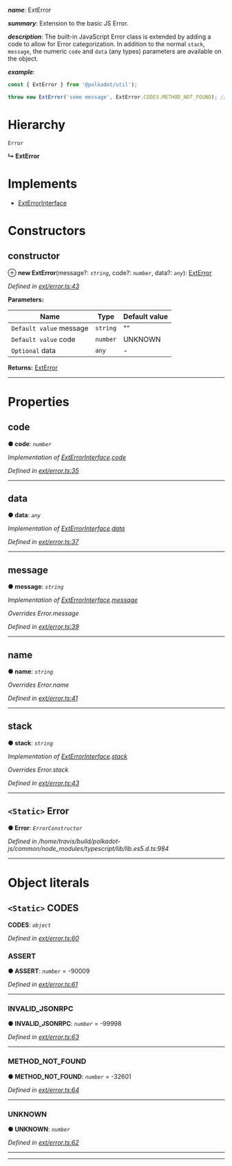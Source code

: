 

*__name__*: ExtError

*__summary__*: Extension to the basic JS Error.

*__description__*: The built-in JavaScript Error class is extended by adding a code to allow for Error categorization. In addition to the normal `stack`, `message`, the numeric `code` and `data` (any types) parameters are available on the object.

*__example__*:   

```javascript
const { ExtError } from '@polkadot/util');

throw new ExtError('some message', ExtError.CODES.METHOD_NOT_FOUND); // => error.code = -32601
```

# Hierarchy

 `Error`

**↳ ExtError**

# Implements

* [ExtErrorInterface](../interfaces/_types_.exterrorinterface.md)

# Constructors

<a id="constructor"></a>

##  constructor

⊕ **new ExtError**(message?: *`string`*, code?: *`number`*, data?: *`any`*): [ExtError](_ext_error_.exterror.md)

*Defined in [ext/error.ts:43](https://github.com/polkadot-js/common/blob/614a9b0/packages/util/src/ext/error.ts#L43)*

**Parameters:**

| Name | Type | Default value |
| ------ | ------ | ------ |
| `Default value` message | `string` | &quot;&quot; |
| `Default value` code | `number` |  UNKNOWN |
| `Optional` data | `any` | - |

**Returns:** [ExtError](_ext_error_.exterror.md)

___

# Properties

<a id="code"></a>

##  code

**● code**: *`number`*

*Implementation of [ExtErrorInterface](../interfaces/_types_.exterrorinterface.md).[code](../interfaces/_types_.exterrorinterface.md#code)*

*Defined in [ext/error.ts:35](https://github.com/polkadot-js/common/blob/614a9b0/packages/util/src/ext/error.ts#L35)*

___
<a id="data"></a>

##  data

**● data**: *`any`*

*Implementation of [ExtErrorInterface](../interfaces/_types_.exterrorinterface.md).[data](../interfaces/_types_.exterrorinterface.md#data)*

*Defined in [ext/error.ts:37](https://github.com/polkadot-js/common/blob/614a9b0/packages/util/src/ext/error.ts#L37)*

___
<a id="message"></a>

##  message

**● message**: *`string`*

*Implementation of [ExtErrorInterface](../interfaces/_types_.exterrorinterface.md).[message](../interfaces/_types_.exterrorinterface.md#message)*

*Overrides Error.message*

*Defined in [ext/error.ts:39](https://github.com/polkadot-js/common/blob/614a9b0/packages/util/src/ext/error.ts#L39)*

___
<a id="name"></a>

##  name

**● name**: *`string`*

*Overrides Error.name*

*Defined in [ext/error.ts:41](https://github.com/polkadot-js/common/blob/614a9b0/packages/util/src/ext/error.ts#L41)*

___
<a id="stack"></a>

##  stack

**● stack**: *`string`*

*Implementation of [ExtErrorInterface](../interfaces/_types_.exterrorinterface.md).[stack](../interfaces/_types_.exterrorinterface.md#stack)*

*Overrides Error.stack*

*Defined in [ext/error.ts:43](https://github.com/polkadot-js/common/blob/614a9b0/packages/util/src/ext/error.ts#L43)*

___
<a id="error"></a>

## `<Static>` Error

**● Error**: *`ErrorConstructor`*

*Defined in /home/travis/build/polkadot-js/common/node_modules/typescript/lib/lib.es5.d.ts:984*

___

# Object literals

<a id="codes"></a>

## `<Static>` CODES

**CODES**: *`object`*

*Defined in [ext/error.ts:60](https://github.com/polkadot-js/common/blob/614a9b0/packages/util/src/ext/error.ts#L60)*

<a id="codes.assert"></a>

###  ASSERT

**● ASSERT**: *`number`* =  -90009

*Defined in [ext/error.ts:61](https://github.com/polkadot-js/common/blob/614a9b0/packages/util/src/ext/error.ts#L61)*

___
<a id="codes.invalid_jsonrpc"></a>

###  INVALID_JSONRPC

**● INVALID_JSONRPC**: *`number`* =  -99998

*Defined in [ext/error.ts:63](https://github.com/polkadot-js/common/blob/614a9b0/packages/util/src/ext/error.ts#L63)*

___
<a id="codes.method_not_found"></a>

###  METHOD_NOT_FOUND

**● METHOD_NOT_FOUND**: *`number`* =  -32601

*Defined in [ext/error.ts:64](https://github.com/polkadot-js/common/blob/614a9b0/packages/util/src/ext/error.ts#L64)*

___
<a id="codes.unknown"></a>

###  UNKNOWN

**● UNKNOWN**: *`number`*

*Defined in [ext/error.ts:62](https://github.com/polkadot-js/common/blob/614a9b0/packages/util/src/ext/error.ts#L62)*

___

___

